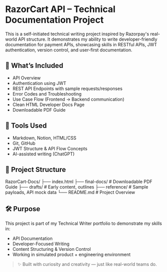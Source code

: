 # RazorCart API – Technical Documentation Project

This is a self-initiated technical writing project inspired by Razorpay's real-world API structure. It demonstrates my ability to write developer-friendly documentation for payment APIs, showcasing skills in RESTful APIs, JWT authentication, version control, and user-first documentation.

## 📄 What’s Included

- API Overview
- Authentication using JWT
- REST API Endpoints with sample requests/responses
- Error Codes and Troubleshooting
- Use Case Flow (Frontend → Backend communication)
- Clean HTML Developer Docs Page
- Downloadable PDF Guide

## 🧰 Tools Used

- Markdown, Notion, HTML/CSS
- Git, GitHub
- JWT Structure & API Flow Concepts
- AI-assisted writing (ChatGPT)

## 📁 Project Structure

RazorCart-Docs/
├── index.html
├── final-docs/ # Downloadable PDF Guide
├── drafts/ # Early content, outlines
├── reference/ # Sample payloads, API mock data
└── README.md # Project Overview

## 🛠️ Purpose

This project is part of my Technical Writer portfolio to demonstrate my skills in:

- API Documentation
- Developer-Focused Writing
- Content Structuring & Version Control
- Working in simulated product + engineering environment

> ✨ Built with curiosity and creativity — just like real-world teams do.